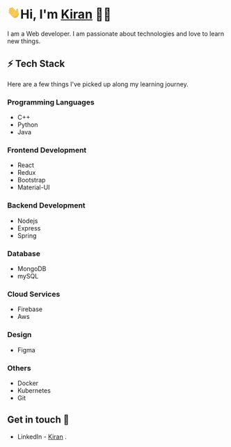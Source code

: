 
# <img src="https://raw.githubusercontent.com/ABSphreak/ABSphreak/master/gifs/Hi.gif" width="30px">Hi, I'm [Kiran](https://kiranpuli.github.io/Portfolio/) 👨‍💻

I am a Web developer. I am passionate about technologies and love to learn new things.

## ⚡ Tech Stack

Here are a few things I've picked up along my learning journey.
### Programming Languages
* C++
* Python
* Java
### Frontend Development
* React
* Redux
* Bootstrap
* Material-UI
### Backend Development
* Nodejs
* Express
* Spring
### Database
* MongoDB
* mySQL
### Cloud Services
* Firebase
* Aws
### Design
* Figma
### Others
* Docker
* Kubernetes
* Git

## Get in touch :raised_hands:
- LinkedIn - [Kiran](https://www.linkedin.com/in/kiran-p-40260b15b/) .


 
